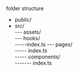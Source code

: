 folder structure
- public/ <br>
- src/ <br>
--- assets/<br>
--- hooks/<br>
-----index.ts
--- pages/<br>
----- index.ts<br>
----- components/<br>
------- index.ts<br>
